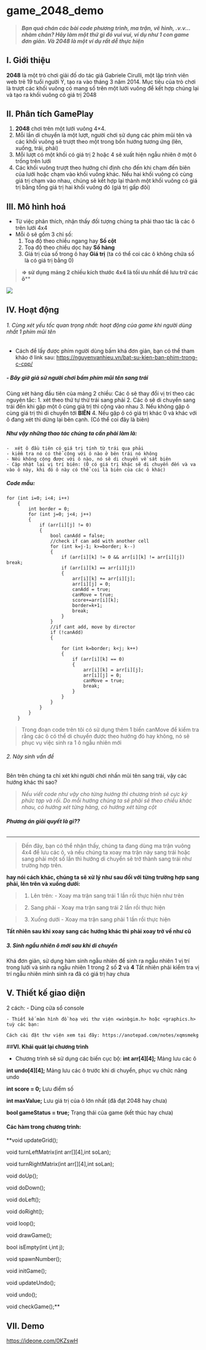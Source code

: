 # game_2048_demo
>  #### *Bạn quá chán các bài code  phương trình, ma trận, vẽ hình, .v.v... nhàm chán? Hãy làm một thứ gì đó vui vui, ví dụ như 1 con game đơn giản. Và 2048 là một ví dụ rất dễ thực hiện*

## I. Giới thiệu
**2048** là một trò chơi giải đố do tác giả Gabriele Cirulli, một lập trình viên web trẻ 19 tuổi người Ý, tạo ra vào tháng 3 năm 2014. Mục tiêu của trò chơi là trượt các khối vuông có mang số trên một lưới vuông để kết hợp chúng lại và tạo ra khối vuông có giá trị 2048
## II. Phân tích GamePlay
1. **2048** chơi trên một lưới vuông 4×4.
2. Mỗi lần di chuyển là một lượt, người chơi sử dụng các phím mũi tên và các khối vuông sẽ trượt theo một trong bốn hướng tương ứng (lên, xuống, trái, phải)
3. Mỗi lượt có một khối có giá trị 2 hoặc 4 sẽ xuất hiện ngẫu nhiên ở một ô trống trên lưới
4. Các khối vuông trượt theo hướng chỉ định cho đến khi chạm đến biên của lưới hoặc chạm vào khối vuông khác. Nếu hai khối vuông có cùng giá trị chạm vào nhau, chúng sẽ kết hợp lại thành một khối vuông có giá trị bằng tổng giá trị hai khối vuông đó (giá trị gấp đôi)
## III. Mô hình hoá
- Từ việc phân thích, nhận thấy đối tượng chúng ta phải thao tác là các ô trên lưới 4x4
- Mỗi ô sẽ gồm 3 chỉ số:
	1. Toạ độ theo chiều ngang hay **Số cột**
	1. Toạ độ theo chiều dọc hay **Số hàng**
	1. Giá trị của số trong ô hay **Giá trị** (ta có thể coi các ô không chứa số là có giá trị bằng 0)
> ****=> sử dụng mảng 2 chiều kích thước 4x4** là tối ưu nhất để lưu trữ các ô****

![](https://upload.wikimedia.org/wikipedia/commons/thumb/6/64/2048_Screenshot.png/220px-2048_Screenshot.png)

## IV. Hoạt động
###### 1. Cùng xét yếu tốc quan trọng nhất: hoạt động của game khi người dùng nhất 1 phím mũi tên
- Cách để lấy được phím người dùng bấm khá đơn giản, bạn có thể tham khảo ở link sau: https://nguyenvanhieu.vn/bat-su-kien-ban-phim-trong-c-cpp/
#####  - Bây giờ giả sử người chơi bấm phím mũi tên sang trái
Cùng xét hàng đầu tiên của mảng 2 chiều:
Các ô sẽ thay đổi vị trí theo các nguyên tắc:
	1. xét theo thứ tự thừ trái sang phải
	2. Các ô sẽ di chuyển sang trái đến khi gặp một ô cùng giá trị thì cộng vào nhau
	3. Nếu không gặp ô cùng giá trị thì di chuyển tới **BIÊN**
	4. Nếu gặp ô có giá trị khác 0 và khác với ô đang xét thì dừng lại bên cạnh. (Có thể coi đây là biên)
##### **Như vậy những thao tác chúng ta cần phải làm là:**
	-  xét ô đầu tiên có giá trị tính từ trái qua phải
	- kiểm tra nó có thể cộng với ô nào ở bên trái nó không
	- Nếu không cộng được với ô nào, nó sẽ di chuyển về sát biên
	- Cập nhật lại vị trí biên: (Ô có giá trị khác sẽ di chuyển đến và va vào ô này, khi đó ô này có thể coi là biên của các ô khác)
##### **Code mẫu:**


    for (int i=0; i<4; i++)
        {
            int border = 0;
            for (int j=0; j<4; j++)
            {
                if (arr[i][j] != 0)
                {
                    bool canAdd = false;
                    //check if can add with another cell
                    for (int k=j-1; k>=border; k--)
                    {
                        if (arr[i][k] != 0 && arr[i][k] != arr[i][j])    break;
                        if (arr[i][k] == arr[i][j])
                        {
                            arr[i][k] += arr[i][j];
                            arr[i][j] = 0;
                            canAdd = true;
                            canMove = true;
                            score+=arr[i][k];
                            border=k+1;
                            break;
                        }
                    }
                    //if cant add, move by director
                    if (!canAdd)
                    {
    
                        for (int k=border; k<j; k++)
                        {
                            if (arr[i][k] == 0)
                            {
                                arr[i][k] = arr[i][j];
                                arr[i][j] = 0;
                                canMove = true;
                                break;
                            }
                        }
                    }
                }
            }
        }
> Trong đoạn code trên tôi có sử dụng thêm 1 biến canMove để kiểm tra rằng các ô có thể di chuyển được theo hướng đó hay không, nó sẽ phục vụ việc sinh ra 1 ô ngẫu nhiên mới

###### 2. Nảy sinh vấn đề
Bên trên chúng ta chỉ xét khi người chơi nhấn mũi tên sang trái, vậy các hướng khác thì sao?
> *Nếu viết code như vậy cho từng hướng thì chương trình sẽ cực kỳ phức tạp và rối. Do mỗi hướng chúng ta sẽ phải sẽ theo chiều khác nhau, có hướng xét từng hàng, có hướng xét từng cột*
###### **Phương án giải quyết là gì??**


------------

> Đến đây, bạn có thể nhận thấy, chúng ta đang dùng ma trận vuông 4x4 để lưu các ô, và nếu chúng ta xoay ma trận này sang trái hoặc sang phải một số lần thì hướng di chuyển sẽ trở thành sang trái như trường hợp trên.

**hay nói cách khác, chúng ta sẽ xử lý như sau đối với từng trường hợp sang phải, lên trên và xuống dưới:**
> 1. Lên trên:
	- Xoay ma trận sang trái 1 lần rồi thực hiện như trên

> 2. Sang phải
	- Xoay ma trận sang trái 2 lần rồi thực hiện

> 3. Xuống dưới 
	- Xoay ma trận sang phải 1 lần rồi thực hiện

**Tất nhiên sau khi xoay sang các hướng khác thì phải xoay trở về như cũ**
##### 3. Sinh ngẫu nhiên ô mới sau khi di chuyển
Khá đơn giản, sử dụng hàm sinh ngẫu nhiên để sinh ra ngẫu nhiên 1 vị trí trong lưới và sinh ra ngẫu nhiên 1 trong 2 số **2** và **4**
Tất nhiên phải kiểm tra vị trí ngẫu nhiên mình sinh ra đã có giá trị hay chưa
## **V. Thiết kế giao diện**
2 cách:
	- Dùng cửa sổ console
	
	- Thiết kế màn hình đồ hoạ với thư viện <winbgim.h> hoặc <graphics.h> tuỳ các bạn:
	
	Cách cài đặt thư viện xem tại đây: https://anotepad.com/notes/xqmsmekg
##**VI. Khái quát lại chương trình**
- Chương trình sẽ sử dụng các biến cục bộ:
**int arr[4][4];**			Mảng lưu các ô

**int undo[4][4];**			Mảng lưu các ô trước khi di chuyển, phục vụ chức năng undo

**int score = 0;**			 Lưu điểm số

**int maxValue;**		Lưu giá trị của ô lớn nhất (đã đạt 2048 hay chưa)

**bool gameStatus = true;**			Trạng thái của game (kết thúc hay chưa)

#### Các hàm trong chương trình:

**void updateGrid();

void turnLeftMatrix(int arr[][4],int soLan);

void turnRightMatrix(int arr[][4],int soLan);

void doUp();

void doDown();

void doLeft();

void doRight();

void loop();

void drawGame();

bool isEmpty(int i,int j);

void spawnNumber();

void initGame();

void updateUndo();

void undo();

void checkGame();**
## **VII. Demo**
https://ideone.com/0KZswH
